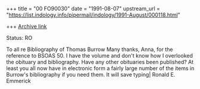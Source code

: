 +++
title = "00 FO90030"
date = "1991-08-07"
upstream_url = "https://list.indology.info/pipermail/indology/1991-August/000118.html"

+++
[Archive link](https://list.indology.info/pipermail/indology/1991-August/000118.html)

Status: RO

To all re Bibliography of Thomas Burrow
Many thanks, Anna, for the reference to BSOAS 50. I have the volume and don't
know how I overlooked the obituary and bibliography. Have any other
obituaries been published?
At least you all now have in electronic form a fairly large number of
the items in Burrow's bibliography if you need them. It will save typing|
Ronald E. Emmerick




